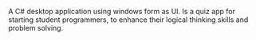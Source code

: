 A C# desktop application using windows form as UI. Is a quiz app for starting student programmers, to enhance their logical thinking skills and problem solving.

